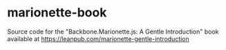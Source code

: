 marionette-book
===============

Source code for the "Backbone.Marionette.js: A Gentle Introduction" book available at https://leanpub.com/marionette-gentle-introduction
